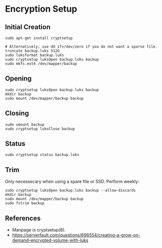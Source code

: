 # Encryption Setup

## Initial Creation

    sudo apt-get install cryptsetup

    # Alternatively, use dd if=/dev/zero if you do not want a sparse file.
    truncate backup.luks 512G
    sudo luksformat backup.luks
    sudo cryptsetup luksOpen backup.luks backup
    sudo mkfs.ext4 /dev/mapper/backup

## Opening

    sudo cryptsetup luksOpen backup.luks backup
    mkdir backup
    sudo mount /dev/mapper/backup backup

## Closing

    sudo umount backup
    sudo cryptsetup luksClose backup

## Status

    sudo cryptsetup status backup.luks

## Trim

Only necessecary when using a spare file or SSD. Perform weekly:

    sudo cryptsetup luksOpen backup.luks backup --allow-discards
    mkdir backup
    sudo mount /dev/mapper/backup backup
    sudo fstrim backup

## References

- Manpage is cryptsetup(8).
- https://serverfault.com/questions/696554/creating-a-grow-on-demand-encrypted-volume-with-luks
